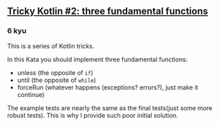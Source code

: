 <h2><a href=https://www.codewars.com/kata/59b33fb95227ddcb5f0000d4/train/kotlin target="_blank">Tricky Kotlin #2: three fundamental functions</a></h2><h3>6 kyu</h3><p>This is a series of Kotlin tricks.</p><p>In this Kata you should implement three fundamental functions:</p><ul><li>unless (the opposite of <code>if</code>)</li><li>until (the opposite of <code>while</code>)</li><li>forceRun (whatever happens (exceptions? errors?), just make it continue)</li></ul><p>The example tests are nearly the same as the final tests(just some more robust tests). This is why I provide such poor initial solution.</p>